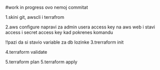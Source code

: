 #work in progress
ovo nemoj commitat 

1.skini git, awscli i terrafrom

2.aws configure 
napravi za admin usera access key na aws web i stavi access i secret access key kad pokrenes komandu

!!pazi da si stavio variable za db lozinke
3.trerraform init

4.terraform validate

5.terraform plan
5.terraform apply